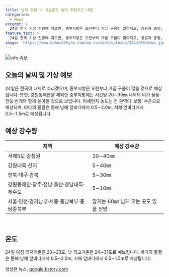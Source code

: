 ```yaml
---
title: 날씨 흐림 비 체감온도 높아 후텁지근 내일
categories:
  - News
excerpt: >
  24일 전국 기상 전망에 따르면, 중부지방은 오전부터 가끔 구름이 많아지고, 강원과 충청, 전라, 경남 지역은 오후에 비가 그칠 것으로 예상됩니다. 이 비에는 황사가 섞여 있을 가능성이 있으며, 지름 5mm 미만의 싸락우박이 떨어질 수도 있습니다. 서해5도, 충청권은 10∼40mm, 전북, 대구, 경북은 5∼30mm의 강수량이 예상되며, 미세먼지 농도는 대체로 ‘보통’으로 전망되지만, 수도권과 충남은 오후에, 전남과 제주는 밤에 일시적으로 ‘나쁨’ 수준일 것으로 예상됩니다. 바다의 물결은 동해 앞바다에서 0.5∼2.0m, 서해 앞바다에서 0.5∼1.5m로 일겠습니다.
feature_text: >
  24일 전국 기상 전망에 따르면, 중부지방은 오전부터 가끔 구름이 많아지고, 강원과 충청, 전라, 경남 지역은 오후에 비가 그칠 것으로 예상됩니다. 이 비에는 황사가 섞여 있을 가능성이 있으며, 지름 5mm 미만의 싸락우박이 떨어질 수도 있습니다. 서해5도, 충청권은 10∼40mm, 전북, 대구, 경북은 5∼30mm의 강수량이 예상되며, 미세먼지 농도는 대체로 ‘보통’으로 전망되지만, 수도권과 충남은 오후에, 전남과 제주는 밤에 일시적으로 ‘나쁨’ 수준일 것으로 예상됩니다. 바다의 물결은 동해 앞바다에서 0.5∼2.0m, 서해 앞바다에서 0.5∼1.5m로 일겠습니다.
image: 'https://www.behealthy4u.com/wp-content/uploads/2024/06/news.jpg'
---
```


<p><img src="https://www.behealthy4u.com/wp-content/uploads/2024/06/news.jpg" alt="info 속보" /></p>

<h2 data-ke-size="size26">오늘의 날씨 및 기상 예보</h2>

<p data-ke-size="size16">24일은 전국이 대체로 흐리겠으며, 중부지방은 오전부터 가끔 구름이 많을 것으로 예상됩니다. 또한, 강원동해안을 제외한 중부지방에는 시간당 20∼30㎜ 내외의 비가 돌풍·천둥·번개와 함께 쏟아질 것으로 보입니다. 미세먼지 농도는 전 권역이 ‘보통’ 수준으로 예상되며, 바다의 물결은 동해·남해 앞바다에서 0.5∼2.0m, 서해 앞바다에서 0.5∼1.5m로 예상됩니다.</p>

<h2 data-ke-size="size26">예상 강수량</h2>

<table>
<thead>
<tr>
<th>지역</th>
<th>예상 강수량</th>
</tr>
</thead>
<tbody>
<tr>
<td>서해5도·충청권</td>
<td>10∼40㎜</td>
</tr>
<tr>
<td>강원내륙·산지</td>
<td>5∼40㎜</td>
</tr>
<tr>
<td>전북·대구·경북</td>
<td>5∼30㎜</td>
</tr>
<tr>
<td>강원동해안·광주·전남·울산·경남내륙·제주도</td>
<td>5∼10㎜</td>
</tr>
<tr>
<td>서울·인천·경기남부·세종·충남북부·충남중북부</td>
<td>많게는 60㎜ 넘게 오는 곳도 있을 전망</td>
</tr>
</tbody>
</table>

<p data-ke-size="size16">&nbsp;</p>

<h2 data-ke-size="size26">온도</h2>

<p data-ke-size="size16">24일 아침 최저기온은 20∼23도, 낮 최고기온은 24∼31도로 예보됩니다. 바다의 물결은 동해·남해 앞바다에서 0.5∼2.0m, 서해 앞바다에서 0.5∼1.5m로 예상됩니다.</p>
생생한 뉴스, <a href="https://qoogle.tistory.com" rel="dofollow">qoogle.tistory.com</a>


